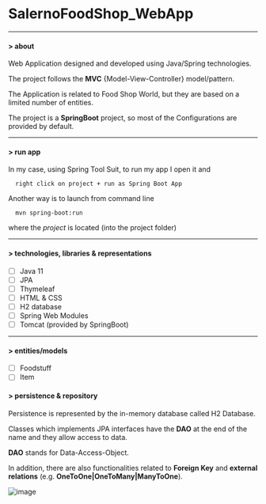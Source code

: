 # SalernoFoodShop_WebApp

---

#### > about

Web Application designed and developed using Java/Spring technologies. 

The project follows the **MVC** {Model-View-Controller} model/pattern. 

The Application is related to Food Shop World, but they are based on a limited number of entities. 

The project is a **SpringBoot** project, so most of the Configurations are provided by default.

---

#### > run app

In my case, using Spring Tool Suit, to run my app I open it and
```
  right click on project + run as Spring Boot App
```
Another way is to launch from command line
```
  mvn spring-boot:run
```
where the *project* is located (into the project folder)

---

#### > technologies, libraries & representations

- [ ] Java 11     
- [ ] JPA
- [ ] Thymeleaf
- [ ] HTML & CSS
- [ ] H2 database
- [ ] Spring Web Modules
- [ ] Tomcat (provided by SpringBoot)

---
#### > entities/models 

- [ ] Foodstuff
- [ ] Item

#### > persistence & repository 

Persistence is represented by the in-memory database called H2 Database.

Classes which implements JPA interfaces have the **DAO** at the end of the name and they allow access to data.

**DAO** stands for Data-Access-Object.

In addition, there are also functionalities related to **Foreign Key** and **external relations** (e.g. **OneToOne|OneToMany|ManyToOne**).

![image](https://user-images.githubusercontent.com/45211249/124113164-696c6780-da6b-11eb-8061-a26a96831d85.png)

